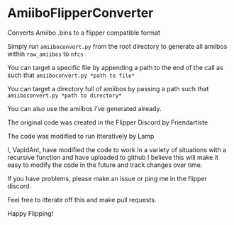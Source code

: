 # AmiiboFlipperConverter
Converts Amiibo .bins to a flipper compatible format

Simply run `amiiboconvert.py` from the root directory to generate all amiibos within `raw_amiibos` to `nfcs`

You can target a specific file by appending a path to the end of the call as such that `amiiboconvert.py *path to file*`

You can target a directory full of amiibos by passing a path such that `amiiboconvert.py *path to directory*`

You can also use the amiibos i've generated already.


The original code was created in the Flipper Discord by Friendartiste

The code was modified to run itteratively by Lamp

I, VapidAnt, have modified the code to work in a variety of situations with a recursive function and have uploaded to github
I believe this will make it easy to modify the code in the future and track changes over time.

If you have problems, please make an issue or ping me in the flipper discord.

Feel free to itterate off this and make pull requests.

Happy Flipping!
